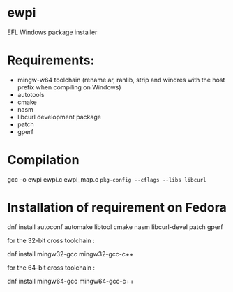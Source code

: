# ewpi
EFL Windows package installer

# Requirements:
 * mingw-w64 toolchain (rename ar, ranlib, strip and windres with the host prefix when compiling on Windows)
 * autotools
 * cmake
 * nasm
 * libcurl development package
 * patch
 * gperf

# Compilation

gcc -o ewpi ewpi.c ewpi_map.c `pkg-config --cflags --libs libcurl`

# Installation of requirement on Fedora

dnf install autoconf automake libtool cmake nasm libcurl-devel patch gperf

for the 32-bit cross toolchain :

dnf install mingw32-gcc mingw32-gcc-c++

for the 64-bit cross toolchain :

dnf install mingw64-gcc mingw64-gcc-c++
